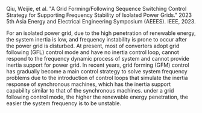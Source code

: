 Qiu, Weijie, et al. "A Grid Forming/Following Sequence Switching Control Strategy for Supporting Frequency Stability of Isolated Power Grids." 2023 5th Asia Energy and Electrical Engineering Symposium (AEEES). IEEE, 2023.

For an isolated power grid, due to the high penetration of renewable energy, the system inertia is low, and frequency instability is prone to occur after the power grid is disturbed.
At present, most of converters adopt grid following (GFL) control mode and have no inertia control loop, cannot respond to the frequency dynamic process of system and cannot provide inertia support for power grid. In recent years, grid forming (GFM) control has gradually become a main control strategy to solve system frequency problems due to the introduction of control loops that simulate the inertia response of synchronous machines, which has the inertia support capability similar to that of the synchronous machines.
under a grid following control mode, the higher the renewable energy penetration, the easier the system frequency is to be unstable.
